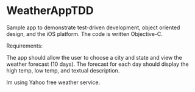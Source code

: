 # WeatherAppTDD

Sample app to demonstrate test-driven development, object oriented design, and the iOS platform. 
The code is written Objective-C.

Requirements:

The app should allow the user to choose a city and state and view the weather forecast (10 days). 
The forecast for each day should display the high temp, low temp, and textual description.

Im using Yahoo free weather service.
